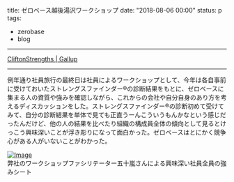title: ゼロベース越後湯沢ワークショップ
date: "2018-08-06 00:00"
status: p
tags:
- zerobase
- blog
---

[CliftonStrengths | Gallup](https://www.gallupstrengthscenter.com/home/ja-jp/index?gclid=CjwKCAjwt7PcBRBbEiwAfwfVGAoFuvMpCDfAJQ3JzBysTj0V6px6a80pLdCWsmAD_oADNZIib4KfyxoCAIwQAvD_BwE)<br>

----

例年通り社員旅行の最終日は社員によるワークショップとして、今年は各自事前に受けておいたストレングスファインダー®の診断結果をもとに、ゼロベースに集まる人の資質や強みを確認しながら、これからの会社や自分自身のあり方を考えるディスカッションをした。ストレングスファインダー®の診断初めて受けてみて、自分の診断結果を単体で見ても正直うーんこういうもんかなという感じだったんだけど、他の人の結果を比べたり組織の構成員全体の傾向として見るとけっこう興味深いことが浮き彫りになって面白かった。ゼロベースはとにかく競争心がある人がいないことがわかった。<br>

[![Image](https://gyazo.com/b3c19fbc42d6b047f7fdbb19efce57bb/thumb/1000)](https://gyazo.com/b3c19fbc42d6b047f7fdbb19efce57bb)<br>
弊社のワークショップファシリテーター五十嵐さんによる興味深い社員全員の強みシート<br>
